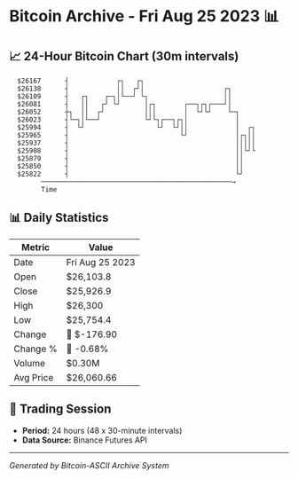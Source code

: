 # Bitcoin Archive - Fri Aug 25 2023 📊

## 📈 24-Hour Bitcoin Chart (30m intervals)

```
  $26167      ┤            ┌┐   ┌┐                             
  $26138      ┤            ││  ┌┘│                    ┌┐       
  $26109      ┤   ┌┐    ┌─┐│└──┘ └┐                   ││       
  $26081      ┤   ││   ┌┘ └┘      │┌┐       ┌──┐┌┐┌───┘│       
  $26052      ┼┐  ││  ┌┘          │││       │  └┘└┘    └─┐     
  $26023      ┤└─┐│└──┘           └┘└┐┌──┐┌┐│            │     
  $25994      ┤  └┘                  └┘  └┘││            │  ┌┐ 
  $25965      ┤                            └┘            │┌┐││ 
  $25937      ┤                                          │││││ 
  $25908      ┤                                          ││└┘└ 
  $25879      ┤                                          ││    
  $25850      ┤                                          ││    
  $25822      ┤                                          └┘    
        ────────────────────────────────────────────────→
        Time
```

## 📊 Daily Statistics

| Metric | Value |
|--------|-------|
| Date | Fri Aug 25 2023 |
| Open | $26,103.8 |
| Close | $25,926.9 |
| High | $26,300 |
| Low | $25,754.4 |
| Change | 🔴 $-176.90 |
| Change % | 🔴 -0.68% |
| Volume | $0.30M |
| Avg Price | $26,060.66 |

## 📅 Trading Session

- **Period:** 24 hours (48 x 30-minute intervals)
- **Data Source:** Binance Futures API

---
*Generated by Bitcoin-ASCII Archive System*
